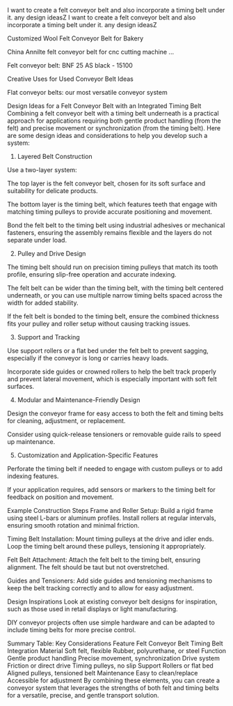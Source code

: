 
I want to create a felt conveyor belt and also incorporate a timing belt under it. any design ideasZ
I want to create a felt conveyor belt and also incorporate a timing belt under it. any design ideasZ

Customized Wool Felt Conveyor Belt for Bakery

China Annilte felt conveyor belt for cnc cutting machine ...

Felt conveyor belt: BNF 25 AS black - 15100

Creative Uses for Used Conveyor Belt Ideas

Flat conveyor belts: our most versatile conveyor system

Design Ideas for a Felt Conveyor Belt with an Integrated Timing Belt
Combining a felt conveyor belt with a timing belt underneath is a practical approach for applications requiring both gentle product handling (from the felt) and precise movement or synchronization (from the timing belt). Here are some design ideas and considerations to help you develop such a system:

1. Layered Belt Construction

Use a two-layer system:

The top layer is the felt conveyor belt, chosen for its soft surface and suitability for delicate products.

The bottom layer is the timing belt, which features teeth that engage with matching timing pulleys to provide accurate positioning and movement.

Bond the felt belt to the timing belt using industrial adhesives or mechanical fasteners, ensuring the assembly remains flexible and the layers do not separate under load.

2. Pulley and Drive Design

The timing belt should run on precision timing pulleys that match its tooth profile, ensuring slip-free operation and accurate indexing.

The felt belt can be wider than the timing belt, with the timing belt centered underneath, or you can use multiple narrow timing belts spaced across the width for added stability.

If the felt belt is bonded to the timing belt, ensure the combined thickness fits your pulley and roller setup without causing tracking issues.

3. Support and Tracking

Use support rollers or a flat bed under the felt belt to prevent sagging, especially if the conveyor is long or carries heavy loads.

Incorporate side guides or crowned rollers to help the belt track properly and prevent lateral movement, which is especially important with soft felt surfaces.

4. Modular and Maintenance-Friendly Design

Design the conveyor frame for easy access to both the felt and timing belts for cleaning, adjustment, or replacement.

Consider using quick-release tensioners or removable guide rails to speed up maintenance.

5. Customization and Application-Specific Features

Perforate the timing belt if needed to engage with custom pulleys or to add indexing features.

If your application requires, add sensors or markers to the timing belt for feedback on position and movement.

Example Construction Steps
Frame and Roller Setup: Build a rigid frame using steel L-bars or aluminum profiles. Install rollers at regular intervals, ensuring smooth rotation and minimal friction.

Timing Belt Installation: Mount timing pulleys at the drive and idler ends. Loop the timing belt around these pulleys, tensioning it appropriately.

Felt Belt Attachment: Attach the felt belt to the timing belt, ensuring alignment. The felt should be taut but not overstretched.

Guides and Tensioners: Add side guides and tensioning mechanisms to keep the belt tracking correctly and to allow for easy adjustment.

Design Inspirations
Look at existing conveyor belt designs for inspiration, such as those used in retail displays or light manufacturing.

DIY conveyor projects often use simple hardware and can be adapted to include timing belts for more precise control.

Summary Table: Key Considerations
Feature	Felt Conveyor Belt	Timing Belt Integration
Material	Soft felt, flexible	Rubber, polyurethane, or steel
Function	Gentle product handling	Precise movement, synchronization
Drive system	Friction or direct drive	Timing pulleys, no slip
Support	Rollers or flat bed	Aligned pulleys, tensioned belt
Maintenance	Easy to clean/replace	Accessible for adjustment
By combining these elements, you can create a conveyor system that leverages the strengths of both felt and timing belts for a versatile, precise, and gentle transport solution.

